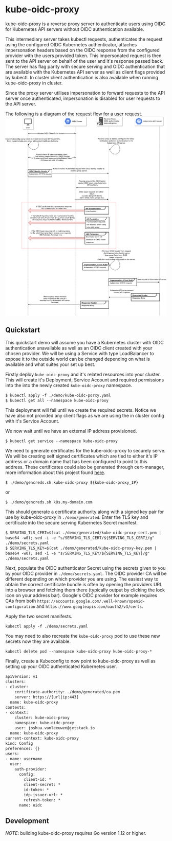 # kube-oidc-proxy

kube-oidc-proxy is a reverse proxy server to authenticate users using OIDC for
Kubernetes API servers without OIDC authentication available.

This intermediary server takes kubectl requests, authenticates the request using
the configured OIDC Kubernetes authenticator, attaches impersonation headers
based on the OIDC response from the configured provider with the users provided
token. This impersonated request is then sent to the API server on behalf of the
user and it's response passed back. The server has flag parity with secure
serving and OIDC authentication that are available with the Kubernetes API
server as well as client flags provided by kubectl. In cluster client
authentication is also available when running kube-oidc-proxy in cluster.

Since the proxy server utilises impersonation to forward requests to the API
server once authenticated, impersonation is disabled for user requests to the
API server.

The following is a diagram of the request flow for a user request.
![kube-oidc-proxy request flow](/imgs/kube-oidc-proxy.png)

## Quickstart
This quickstart demo will assume you have a Kubernetes cluster with OIDC
authentication unavailable as well as an OIDC client created with your chosen
provider. We will be using a Service with type LoadBalancer to expose it to the
outside world can be changed depending on what is available and what suites your
set up best.

Firstly deploy `kube-oidc-proxy` and it's related resources into your cluster.
This will create it's Deployment, Service Account and required permissions into
the into the newly created `kube-oidc-proxy` namespace.

```
$ kubectl apply -f ./demo/kube-oidc-porxy.yaml
$ kubectl get all --namespace kube-oidc-proxy
```

This deployment will fail until we create the required secrets. Notice we have
also not provided any client flags as we are using the in cluster config with
it's Service Account.

We now wait until we have an external IP address provisioned.

```
$ kubectl get service --namespace kube-oidc-proxy
```

We need to generate certificates for the kube-oidc-proxy to securely serve.
We will be creating self signed certificates which are tied to either it's IP
address or a domain name that has been configured to point to this address.
These certificates could also be generated through cert-manager, more
information about this project found
[here](https://github.com/jetstack/cert-manager).

```
$ ./demo/gencreds.sh kube-oidc-proxy ${kube-oidc-proxy_IP}
```

or

```
$ ./demo/gencreds.sh k8s.my-domain.com
```

This should generate a certificate authority along with a signed key pair for
use by kube-oidc-proxy in `./demo/generated`. Enter the TLS key and certificate
into the secure serving Kubernetes Secret manifest.

```
$ SERVING_TLS_CERT=$(cat ./demo/generated/kube-oidc-proxy-cert.pem | base64 -w0); sed -i -e "s/SERVING_TLS_CERT/${SERVING_TLS_CERT}/g" ./demo/secrets.yaml
$ SERVING_TLS_KEY=$(cat ./demo/generated/kube-oidc-proxy-key.pem | base64 -w0); sed -i -e "s/SERVING_TLS_KEY/${SERVING_TLS_KEY}/g" ./demo/secrets.yaml
```

Next, populate the OIDC authenticator Secret using the secrets given to you
by your OIDC provider in `./demo/secrets.yaml`. The OIDC provider CA will be
different depending on which provider you are using. The easiest way to obtain
the correct certificate bundle is often by opening the providers URL into a
browser and fetching them there (typically output by clicking the lock icon on
your address bar). Google's OIDC provider for example requires CAs from both
`https://accounts.google.com/.well-known/openid-configuration` and
`https://www.googleapis.com/oauth2/v3/certs`.


Apply the two secret manifests.

```
kubectl apply -f ./demo/secrets.yaml
```

You may need to also recreate the `kube-oidc-proxy` pod to use these new secrets
now they are available.

```
kubectl delete pod --namespace kube-oidc-proxy kube-oidc-proxy-*
```

Finally, create a Kubeconfig to now point to kube-oidc-proxy as well as setting
up your OIDC authenticated Kubernetes user.

```
apiVersion: v1
clusters:
- cluster:
    certificate-authority: ./demo/generated/ca.pem
    server: https://[url|ip:443]
  name: kube-oidc-proxy
contexts:
- context:
    cluster: kube-oidc-proxy
    namespace: kube-oidc-proxy
    user: joshua.vanleeuwen@jetstack.io
  name: kube-oidc-proxy
current-context: kube-oidc-proxy
kind: Config
preferences: {}
users:
- name: username
  user:
    auth-provider:
      config:
        client-id: *
        client-secret: *
        id-token: *
        idp-issuer-url: *
        refresh-token: *
      name: oidc
```

## Development
*NOTE*: building kube-oidc-proxy requires Go version 1.12 or higher.
